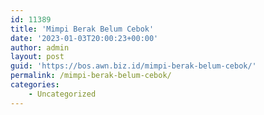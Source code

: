 ```yaml
---
id: 11389
title: 'Mimpi Berak Belum Cebok'
date: '2023-01-03T20:00:23+00:00'
author: admin
layout: post
guid: 'https://bos.awn.biz.id/mimpi-berak-belum-cebok/'
permalink: /mimpi-berak-belum-cebok/
categories:
    - Uncategorized
---
```


